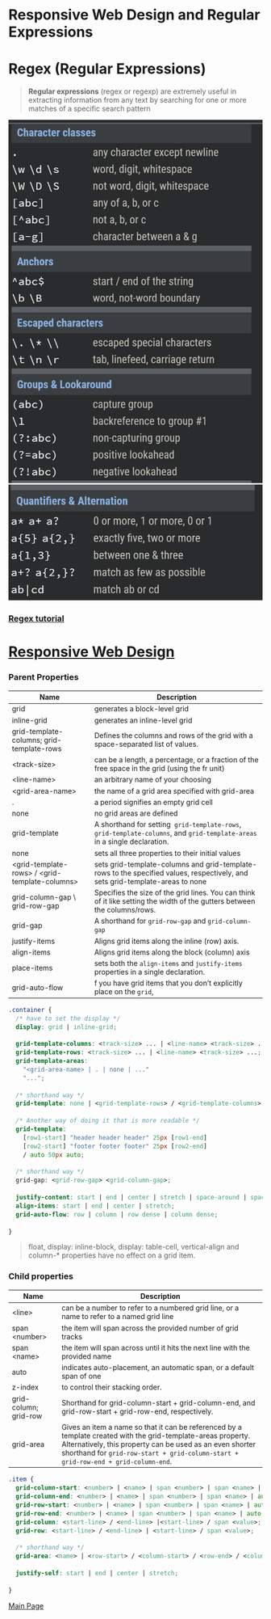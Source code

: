 # Responsive Web Design and Regular Expressions

# Regex (Regular Expressions) 

>**Regular expressions** (regex or regexp) are extremely useful in extracting information from any text by searching for one or more matches of a specific search pattern

![Cheatsheet](images/regex-cheatsheet.png)
![Cheatsheet](images/regex-cheatsheet2.png)

### [Regex tutorial](https://medium.com/factory-mind/regex-tutorial-a-simple-cheatsheet-by-examples-649dc1c3f285)

# [Responsive Web Design](https://css-tricks.com/snippets/css/complete-guide-grid/)

### Parent Properties

Name | Description
---- | ----
grid | generates a block-level grid
inline-grid | generates an inline-level grid
grid-template-columns; grid-template-rows | Defines the columns and rows of the grid with a space-separated list of values.
\<track-size> | can be a length, a percentage, or a fraction of the free space in the grid (using the fr unit)
\<line-name> | an arbitrary name of your choosing
\<grid-area-name> | the name of a grid area specified with grid-area
. | a period signifies an empty grid cell
none | no grid areas are defined
grid-template | A shorthand for setting` grid-template-rows`, `grid-template-columns`, and `grid-template-areas` in a single declaration.
none | sets all three properties to their initial values
\<grid-template-rows> / \<grid-template-columns> | sets grid-template-columns and grid-template-rows to the specified values, respectively, and sets grid-template-areas to none
grid-column-gap \ grid-row-gap | Specifies the size of the grid lines. You can think of it like setting the width of the gutters between the columns/rows.
grid-gap | A shorthand for `grid-row-gap` and `grid-column-gap`
justify-items | Aligns grid items along the inline (row) axis.
align-items | Aligns grid items along the block (column) axis 
place-items | sets both the `align-items` and `justify-items` properties in a single declaration.
grid-auto-flow | f you have grid items that you don’t explicitly place on the `grid`,


```css
.container {
  /* have to set the display */
  display: grid | inline-grid;

  grid-template-columns: <track-size> ... | <line-name> <track-size> ...;
  grid-template-rows: <track-size> ... | <line-name> <track-size> ...;
  grid-template-areas: 
    "<grid-area-name> | . | none | ..."
    "...";

  /* shorthand way */
  grid-template: none | <grid-template-rows> / <grid-template-columns>;

  /* Another way of doing it that is more readable */
  grid-template:
    [row1-start] "header header header" 25px [row1-end]
    [row2-start] "footer footer footer" 25px [row2-end]
    / auto 50px auto;

  /* shorthand way */
  grid-gap: <grid-row-gap> <grid-column-gap>;

  justify-content: start | end | center | stretch | space-around | space-between | space-evenly;	
  align-items: start | end | center | stretch;
  grid-auto-flow: row | column | row dense | column dense;

}

```
>float, display: inline-block, display: table-cell, vertical-align and column-* properties have no effect on a grid item.

### Child properties

Name | Description
---- | ----
\<line> | can be a number to refer to a numbered grid line, or a name to refer to a named grid line
span \<number> | the item will span across the provided number of grid tracks
span \<name> | the item will span across until it hits the next line with the provided name
auto | indicates auto-placement, an automatic span, or a default span of one
z-index | to control their stacking order.
grid-column; grid-row | Shorthand for grid-column-start + grid-column-end, and grid-row-start + grid-row-end, respectively.
grid-area | Gives an item a name so that it can be referenced by a template created with the grid-template-areas property. Alternatively, this property can be used as an even shorter shorthand for `grid-row-start + grid-column-start + grid-row-end + grid-column-end`.


```css
.item {
  grid-column-start: <number> | <name> | span <number> | span <name> | auto;
  grid-column-end: <number> | <name> | span <number> | span <name> | auto;
  grid-row-start: <number> | <name> | span <number> | span <name> | auto;
  grid-row-end: <number> | <name> | span <number> | span <name> | auto;
  grid-column: <start-line> / <end-line> |<start-line> / span <value>;
  grid-row: <start-line> / <end-line> | <start-line> / span <value>;

  /* shorthand way */
  grid-area: <name> | <row-start> / <column-start> / <row-end> / <column-end>;

  justify-self: start | end | center | stretch;

}

```


[Main Page](https://will-ing.github.io/reading-notes301/)
